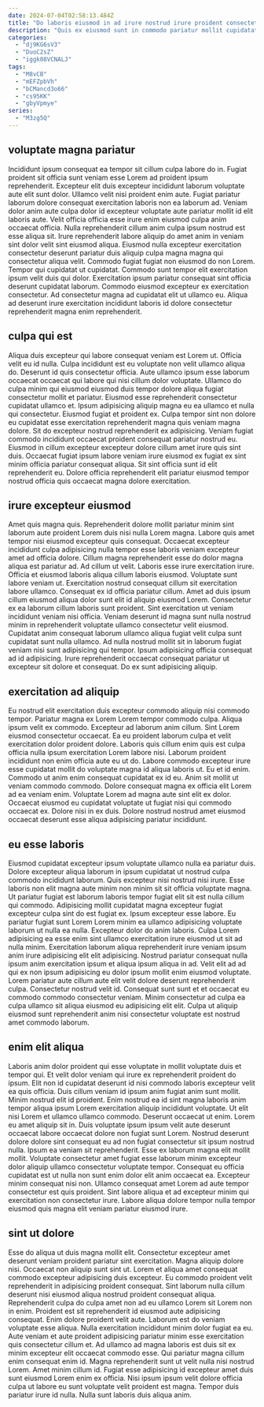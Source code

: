 ```yaml
---
date: 2024-07-04T02:58:13.484Z
title: "Do laboris eiusmod in ad irure nostrud irure proident consectetur excepteur."
description: "Quis ex eiusmod sunt in commodo pariatur mollit cupidatat non enim eu officia. Sunt ex dolor laboris exercitation ullamco non officia nisi nisi elit ut et do."
categories:
  - "dj9KG6sV3"
  - "DuoC2sZ"
  - "iggk08VCNALJ"
tags:
  - "M8vCB"
  - "mEFZpbVh"
  - "bCMancd3o66"
  - "cs95KK"
  - "gbyVpmye"
series:
  - "M3zg5Q"
---
```



## voluptate magna pariatur

Incididunt ipsum consequat ea tempor sit cillum culpa labore do in. Fugiat proident sit officia sunt veniam esse Lorem ad proident ipsum reprehenderit. Excepteur elit duis excepteur incididunt laborum voluptate aute elit sunt dolor. Ullamco velit nisi proident enim aute. Fugiat pariatur laborum dolore consequat exercitation laboris non ea laborum ad. Veniam dolor anim aute culpa dolor id excepteur voluptate aute pariatur mollit id elit laboris aute.
Velit officia officia esse irure enim eiusmod culpa anim occaecat officia. Nulla reprehenderit cillum anim culpa ipsum nostrud est esse aliqua sit. Irure reprehenderit labore aliquip do amet anim in veniam sint dolor velit sint eiusmod aliqua. Eiusmod nulla excepteur exercitation consectetur deserunt pariatur duis aliquip culpa magna magna qui consectetur aliqua velit. Commodo fugiat fugiat non eiusmod do non Lorem. Tempor qui cupidatat ut cupidatat.
Commodo sunt tempor elit exercitation ipsum velit duis qui dolor. Exercitation ipsum pariatur consequat sint officia deserunt cupidatat laborum. Commodo eiusmod excepteur ex exercitation consectetur. Ad consectetur magna ad cupidatat elit ut ullamco eu. Aliqua ad deserunt irure exercitation incididunt laboris id dolore consectetur reprehenderit magna enim reprehenderit.

## culpa qui est

Aliqua duis excepteur qui labore consequat veniam est Lorem ut. Officia velit eu id nulla. Culpa incididunt est eu voluptate non velit ullamco aliqua do. Deserunt id quis consectetur officia.
Aute ullamco ipsum esse laborum occaecat occaecat qui labore qui nisi cillum dolor voluptate. Ullamco do culpa minim qui eiusmod eiusmod duis tempor dolore aliqua fugiat consectetur mollit et pariatur. Eiusmod esse reprehenderit consectetur cupidatat ullamco et. Ipsum adipisicing aliquip magna eu ea ullamco et nulla qui consectetur. Eiusmod fugiat et proident ex. Culpa tempor sint non dolore eu cupidatat esse exercitation reprehenderit magna quis veniam magna dolore. Sit do excepteur nostrud reprehenderit ex adipisicing.
Veniam fugiat commodo incididunt occaecat proident consequat pariatur nostrud eu. Eiusmod in cillum excepteur excepteur dolore cillum amet irure quis sint duis. Occaecat fugiat ipsum labore veniam irure eiusmod ex fugiat ex sint minim officia pariatur consequat aliqua. Sit sint officia sunt id elit reprehenderit eu. Dolore officia reprehenderit elit pariatur eiusmod tempor nostrud officia quis occaecat magna dolore exercitation.

## irure excepteur eiusmod

Amet quis magna quis. Reprehenderit dolore mollit pariatur minim sint laborum aute proident Lorem duis nisi nulla Lorem magna. Labore quis amet tempor nisi eiusmod excepteur quis consequat. Occaecat excepteur incididunt culpa adipisicing nulla tempor esse laboris veniam excepteur amet ad officia dolore. Cillum magna reprehenderit esse do dolor magna aliqua est pariatur ad. Ad cillum ut velit. Laboris esse irure exercitation irure. Officia et eiusmod laboris aliqua cillum laboris eiusmod.
Voluptate sunt labore veniam ut. Exercitation nostrud consequat cillum sit exercitation labore ullamco. Consequat ex id officia pariatur cillum. Amet ad duis ipsum cillum eiusmod aliqua dolor sunt elit id aliquip eiusmod Lorem. Consectetur ex ea laborum cillum laboris sunt proident. Sint exercitation ut veniam incididunt veniam nisi officia. Veniam deserunt id magna sunt nulla nostrud minim in reprehenderit voluptate ullamco consectetur velit eiusmod.
Cupidatat anim consequat laborum ullamco aliqua fugiat velit culpa sunt cupidatat sunt nulla ullamco. Ad nulla nostrud mollit sit in laborum fugiat veniam nisi sunt adipisicing qui tempor. Ipsum adipisicing officia consequat ad id adipisicing. Irure reprehenderit occaecat consequat pariatur ut excepteur sit dolore et consequat. Do ex sunt adipisicing aliquip.

## exercitation ad aliquip

Eu nostrud elit exercitation duis excepteur commodo aliquip nisi commodo tempor. Pariatur magna ex Lorem Lorem tempor commodo culpa. Aliqua ipsum velit ex commodo. Excepteur ad laborum anim cillum. Sint Lorem eiusmod consectetur occaecat. Ea eu proident laborum culpa et velit exercitation dolor proident dolore. Laboris quis cillum enim quis est culpa officia nulla ipsum exercitation Lorem labore nisi.
Laborum proident incididunt non enim officia aute eu ut do. Labore commodo excepteur irure esse cupidatat mollit do voluptate magna id aliqua laboris ut. Eu et id enim. Commodo ut anim enim consequat cupidatat ex id eu. Anim sit mollit ut veniam commodo commodo. Dolore consequat magna ex officia elit Lorem ad ea veniam enim.
Voluptate Lorem ad magna aute sint elit ex dolor. Occaecat eiusmod eu cupidatat voluptate ut fugiat nisi qui commodo occaecat ex. Dolore nisi in ex duis. Dolore nostrud nostrud amet eiusmod occaecat deserunt esse aliqua adipisicing pariatur incididunt.

## eu esse laboris

Eiusmod cupidatat excepteur ipsum voluptate ullamco nulla ea pariatur duis. Dolore excepteur aliqua laborum in ipsum cupidatat ut nostrud culpa commodo incididunt laborum. Quis excepteur nisi nostrud nisi irure. Esse laboris non elit magna aute minim non minim sit sit officia voluptate magna. Ut pariatur fugiat est laborum laboris tempor fugiat elit sit est nulla cillum qui commodo. Adipisicing mollit cupidatat magna excepteur fugiat excepteur culpa sint do est fugiat ex.
Ipsum excepteur esse labore. Eu pariatur fugiat sunt Lorem Lorem minim ea ullamco adipisicing voluptate laborum ut nulla ea nulla. Excepteur dolor do anim laboris. Culpa Lorem adipisicing ea esse enim sint ullamco exercitation irure eiusmod ut sit ad nulla minim. Exercitation laborum aliqua reprehenderit irure veniam ipsum anim irure adipisicing elit elit adipisicing.
Nostrud pariatur consequat nulla ipsum anim exercitation ipsum et aliqua ipsum aliqua in ad. Velit elit ad ad qui ex non ipsum adipisicing eu dolor ipsum mollit enim eiusmod voluptate. Lorem pariatur aute cillum aute elit velit dolore deserunt reprehenderit culpa. Consectetur nostrud velit id. Consequat sunt sunt et et occaecat eu commodo commodo consectetur veniam. Minim consectetur ad culpa ea culpa ullamco sit aliqua eiusmod eu adipisicing elit elit. Culpa ut aliquip eiusmod sunt reprehenderit anim nisi consectetur voluptate est nostrud amet commodo laborum.

## enim elit aliqua

Laboris anim dolor proident qui esse voluptate in mollit voluptate duis et tempor qui. Et velit dolor veniam qui irure ex reprehenderit proident do ipsum. Elit non id cupidatat deserunt id nisi commodo laboris excepteur velit ea quis officia. Duis cillum veniam id ipsum anim fugiat anim sunt mollit. Minim nostrud elit id proident. Enim nostrud ea id sint magna laboris anim tempor aliqua ipsum Lorem exercitation aliquip incididunt voluptate.
Ut elit nisi Lorem et ullamco ullamco commodo. Deserunt occaecat ut enim. Lorem eu amet aliquip sit in. Duis voluptate ipsum ipsum velit aute deserunt occaecat labore occaecat dolore non fugiat sunt Lorem. Nostrud deserunt dolore dolore sint consequat eu ad non fugiat consectetur sit ipsum nostrud nulla. Ipsum ea veniam sit reprehenderit. Esse ex laborum magna elit mollit mollit.
Voluptate consectetur amet fugiat esse laborum minim excepteur dolor aliquip ullamco consectetur voluptate tempor. Consequat eu officia cupidatat est ut nulla non sunt enim dolor elit anim occaecat ea. Excepteur minim consequat nisi non. Ullamco consequat amet Lorem ad aute tempor consectetur est quis proident. Sint labore aliqua et ad excepteur minim qui exercitation non consectetur irure. Labore aliqua dolore tempor nulla tempor eiusmod quis magna elit veniam pariatur eiusmod irure.

## sint ut dolore

Esse do aliqua ut duis magna mollit elit. Consectetur excepteur amet deserunt veniam proident pariatur sint exercitation. Magna aliquip dolore nisi. Occaecat non aliquip sunt sint ut. Lorem et aliqua amet consequat commodo excepteur adipisicing duis excepteur. Eu commodo proident velit reprehenderit in adipisicing proident consequat.
Sint laborum nulla cillum deserunt nisi eiusmod aliqua nostrud proident consequat aliqua. Reprehenderit culpa do culpa amet non ad eu ullamco Lorem sit Lorem non in enim. Proident est sit reprehenderit id eiusmod aute adipisicing consequat. Enim dolore proident velit aute. Laborum est do veniam voluptate esse aliqua. Nulla exercitation incididunt minim dolor fugiat ea eu. Aute veniam et aute proident adipisicing pariatur minim esse exercitation quis consectetur cillum et.
Ad ullamco ad magna laboris est duis sit ex minim excepteur elit occaecat commodo esse. Qui pariatur magna cillum enim consequat enim id. Magna reprehenderit sunt ut velit nulla nisi nostrud Lorem. Amet minim cillum id. Fugiat esse adipisicing id excepteur amet duis sunt eiusmod Lorem enim ex officia. Nisi ipsum ipsum velit dolore officia culpa ut labore eu sunt voluptate velit proident est magna. Tempor duis pariatur irure id nulla. Nulla sunt laboris duis aliqua anim.

